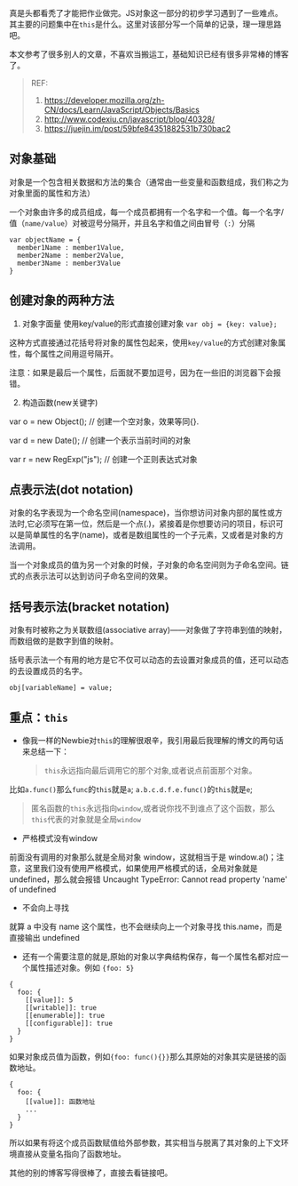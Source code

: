 真是头都看秃了才能把作业做完。JS对象这一部分的初步学习遇到了一些难点。其主要的问题集中在`this`是什么。这里对该部分写一个简单的记录，理一理思路吧。

本文参考了很多别人的文章，不喜欢当搬运工，基础知识已经有很多非常棒的博客了。

> REF:
> 1. https://developer.mozilla.org/zh-CN/docs/Learn/JavaScript/Objects/Basics
> 2. http://www.codexiu.cn/javascript/blog/40328/
> 3. https://juejin.im/post/59bfe84351882531b730bac2

## 对象基础

对象是一个包含相关数据和方法的集合（通常由一些变量和函数组成，我们称之为对象里面的属性和方法）

一个对象由许多的成员组成，每一个成员都拥有一个名字和一个值。每一个名字/值（`name/value`）对被逗号分隔开，并且名字和值之间由冒号（`:`）分隔

```
var objectName = {
  member1Name : member1Value,
  member2Name : member2Value,
  member3Name : member3Value
}
```

## 创建对象的两种方法

1. 对象字面量 使用key/value的形式直接创建对象 `var obj = {key: value};`

这种方式直接通过花括号将对象的属性包起来，使用`key/value`的方式创建对象属性，每个属性之间用逗号隔开。

注意：如果是最后一个属性，后面就不要加逗号，因为在一些旧的浏览器下会报错。

2. 构造函数(new关键字)

var o = new Object(); // 创建一个空对象，效果等同{}.

var d = new Date(); // 创建一个表示当前时间的对象

var r = new RegExp("js"); // 创建一个正则表达式对象

## 点表示法(dot notation)

对象的名字表现为一个命名空间(namespace)，当你想访问对象内部的属性或方法时,它必须写在第一位，然后是一个点(.)，紧接着是你想要访问的项目，标识可以是简单属性的名字(name)，或者是数组属性的一个子元素，又或者是对象的方法调用。

当一个对象成员的值为另一个对象的时候，子对象的命名空间则为子命名空间。链式的点表示法可以达到访问子命名空间的效果。

## 括号表示法(bracket notation)

对象有时被称之为关联数组(associative array)——对象做了字符串到值的映射，而数组做的是数字到值的映射。

括号表示法一个有用的地方是它不仅可以动态的去设置对象成员的值，还可以动态的去设置成员的名字。

```
obj[variableName] = value;
```

## 重点：`this`

* 像我一样的Newbie对`this`的理解很艰辛，我引用最后我理解的博文的两句话来总结一下：

  > `this`永远指向最后调用它的那个对象,或者说点前面那个对象。

比如`a.func()`那么`func`的`this`就是`a`; `a.b.c.d.f.e.func()`的`this`就是`e`;

  > 匿名函数的`this`永远指向`window`,或者说你找不到谁点了这个函数，那么`this`代表的对象就是全局`window`

* 严格模式没有window

前面没有调用的对象那么就是全局对象 window，这就相当于是 window.a()；注意，这里我们没有使用严格模式，如果使用严格模式的话，全局对象就是 undefined，那么就会报错 Uncaught TypeError: Cannot read property 'name' of undefined

* 不会向上寻找

就算 a 中没有 name 这个属性，也不会继续向上一个对象寻找 this.name，而是直接输出 undefined

* 还有一个需要注意的就是,原始的对象以字典结构保存，每一个属性名都对应一个属性描述对象。例如 `{foo: 5}`

```
{
  foo: {
    [[value]]: 5
    [[writable]]: true
    [[enumerable]]: true
    [[configurable]]: true
  }
}
```

如果对象成员值为函数，例如`{foo: func(){}}`那么其原始的对象其实是链接的函数地址。

```
{
  foo: {
    [[value]]: 函数地址
    ...
  }
}
```

所以如果有将这个成员函数赋值给外部参数，其实相当与脱离了其对象的上下文环境直接从变量名指向了函数地址。

其他的别的博客写得很棒了，直接去看链接吧。